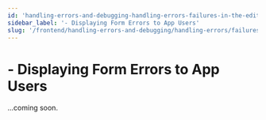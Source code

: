 ```yaml
---
id: 'handling-errors-and-debugging-handling-errors-failures-in-the-editor-displaying-form-errors-to-app-users'
sidebar_label: '- Displaying Form Errors to App Users'
slug: '/frontend/handling-errors-and-debugging/handling-errors/failures-in-the-editor/displaying-form-errors-to-app-users'
---
```


# - Displaying Form Errors to App Users

...coming soon.
